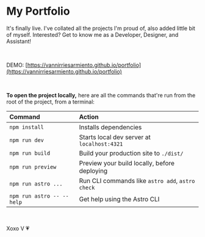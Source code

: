 
# My Portfolio

  

It's finally live. I've collated all the projects I'm proud of, also added little bit of myself. Interested? Get to know me as a Developer, Designer, and Assistant! 

&nbsp;

DEMO: [https://vannirriesarmiento.github.io/portfolio](https://vannirriesarmiento.github.io/portfolio)


&nbsp;


 **To open the project locally,** here are all the commands that're run from the root of the project, from a terminal:
  
| Command                   | Action                                           |
| :------------------------ | :----------------------------------------------- |
| `npm install`             | Installs dependencies                            |
| `npm run dev`             | Starts local dev server at `localhost:4321`      |
| `npm run build`           | Build your production site to `./dist/`          |
| `npm run preview`         | Preview your build locally, before deploying     |
| `npm run astro ...`       | Run CLI commands like `astro add`, `astro check` |
| `npm run astro -- --help` | Get help using the Astro CLI                     |

&nbsp;
  
Xoxo V 💗